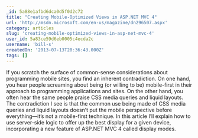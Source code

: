 ```yaml
---
_id: 5a88e1afbd6dca0d5f0d2c72
title: "Creating Mobile-Optimized Views in ASP.NET MVC 4"
url: 'http://msdn.microsoft.com/en-us/magazine/dn296507.aspx'
category: articles
slug: 'creating-mobile-optimized-views-in-asp-net-mvc-4'
user_id: 5a83ce59d6eb0005c4ecda2c
username: 'bill-s'
createdOn: '2013-07-13T20:36:43.000Z'
tags: []
---
```


If you scratch the surface of common-sense considerations about programming mobile sites, you find an inherent contradiction. On one hand, you hear people screaming about being (or willing to be) mobile-first in their approach to programming applications and sites. On the other hand, you often hear the same people praise CSS media queries and liquid layouts. The contradiction I see is that the common use being made of CSS media queries and liquid layouts doesn’t put the mobile perspective before everything—it’s not a mobile-first technique. In this article I’ll explain how to use server-side logic to offer up the best display for a given device, incorporating a new feature of ASP.NET MVC 4 called display modes.
